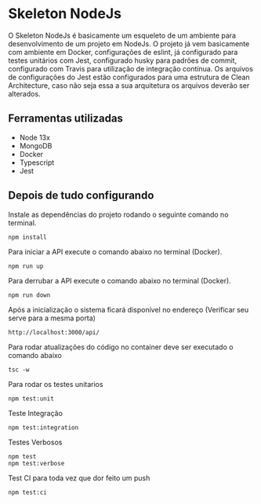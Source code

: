 # **Skeleton NodeJs**

O Skeleton NodeJs é basicamente um esqueleto de um ambiente para desenvolvimento de um projeto em NodeJs. O projeto já vem basicamente com ambiente em Docker, configurações de eslint, já configurado para testes unitários com Jest, configurado husky para padrões de commit, configurado com Travis para utilização de integração contínua. Os arquivos de configurações do Jest estão configurados para uma estrutura de Clean Architecture, caso não seja essa a sua arquitetura os arquivos deverão ser alterados.

## **Ferramentas utilizadas**

- Node 13x
- MongoDB
- Docker
- Typescript
- Jest

## **Depois de tudo configurando**

Instale as dependências do projeto rodando o seguinte comando no terminal.

`npm install`

Para iniciar a API execute o comando abaixo no terminal (Docker).

`npm run up`

Para derrubar a API execute o comando abaixo no terminal (Docker).

`npm run down`

Após a inicialização o sistema ficará disponível no endereço (Verificar seu serve para a mesma porta)

`http://localhost:3000/api/`

Para rodar atualizações do código no container deve ser executado o comando abaixo

`tsc -w`

Para rodar os testes unitarios

`npm test:unit `

Teste Integração

`npm test:integration`

Testes Verbosos

`npm test`  
`npm test:verbose`

Test CI para toda vez que dor feito um push

`npm test:ci`
